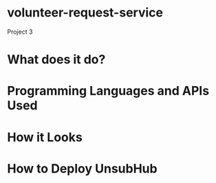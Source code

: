 <!-- unique name -->
# volunteer-request-service
Project 3

<!-- description -->
# What does it do?

<!-- technologies used -->
# Programming Languages and APIs Used

<!-- screenshot -->
# How it Looks

<!-- link -->
# How to Deploy UnsubHub
